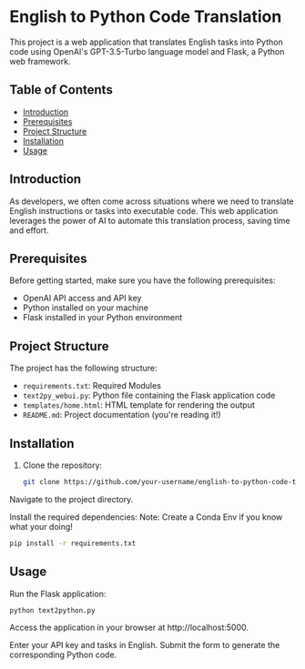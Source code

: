 # English to Python Code Translation

This project is a web application that translates English tasks into Python code using OpenAI's GPT-3.5-Turbo language model and Flask, a Python web framework.

## Table of Contents
- [Introduction](#introduction)
- [Prerequisites](#prerequisites)
- [Project Structure](#project-structure)
- [Installation](#installation)
- [Usage](#usage)

## Introduction
As developers, we often come across situations where we need to translate English instructions or tasks into executable code. This web application leverages the power of AI to automate this translation process, saving time and effort.

## Prerequisites
Before getting started, make sure you have the following prerequisites:
- OpenAI API access and API key
- Python installed on your machine
- Flask installed in your Python environment

## Project Structure
The project has the following structure:
- `requirements.txt`: Required Modules
- `text2py_webui.py`: Python file containing the Flask application code
- `templates/home.html`: HTML template for rendering the output
- `README.md`: Project documentation (you're reading it!)

## Installation
1. Clone the repository:
   ```bash
   git clone https://github.com/your-username/english-to-python-code-translation.git

Navigate to the project directory.

Install the required dependencies:
Note: Create a Conda Env if you know what your doing!

```bash
pip install -r requirements.txt
```
## Usage
Run the Flask application:

```bash
python text2python.py
```

Access the application in your browser at http://localhost:5000.

Enter your API key and tasks in English.
Submit the form to generate the corresponding Python code.
